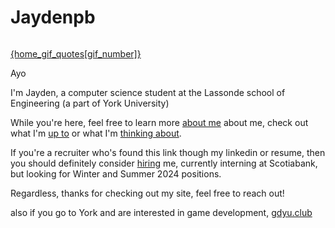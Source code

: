 <script>
 
  const home_gifs = ["https://media.tenor.com/sK6ZPrUy2hMAAAAC/izu-shaboten-animal-park-capybara.gif","https://media.tenor.com/O45wy7ceQVEAAAAd/daigo-parry-fight.gif","https://media.tenor.com/qHGyE8XvwzUAAAAC/mother3.gif","https://media.tenor.com/U5ruYqXgPWIAAAAC/luffy-baron-omatsuri.gif"]
const home_gif_quotes = ["capybara",'"Lets go Justin!!"',"Check out the site's color themes","I love one piece."]
let gif_number = Math.floor(Math.random() * home_gifs.length)
console.log("gif number",gif_number)


function swap_gif(){
    gif_number++
    if (gif_number == home_gifs.length){
        gif_number = 0
    }
}

</script>
<div class = "home-content flex flex-column ">


# Jaydenpb
<img class="home-gif mw6 w-50 h-auto" style="" src={home_gifs[gif_number]} alt="">

<a class="gif-changer" href="javascript:;" on:click={swap_gif}>{home_gif_quotes[gif_number]}</a>

Ayo 

I'm Jayden, a computer science student at the Lassonde school of Engineering (a part of York University) 


While you're here, feel free to learn more [about me](/about) about me, check out what I'm [up to](/projects) or what I'm [thinking about](/blog).


If you're a recruiter who's found this link though my linkedin or resume, then you should definitely consider [hiring](/resume) me, currently interning at Scotiabank, but looking for Winter and Summer 2024 positions.


Regardless, thanks for checking out my site, feel free to reach out!

also if you go to York and are interested in game development, [gdyu.club](https://www.gdyu.club/)
</div>
